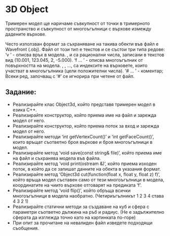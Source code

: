 # 3D Object
Тримерен модел ще наричаме съвкупност от точки в тримерното пространство и съвкупност от многоъгълници с върхове измежду дадените върхове.

Често използван формат за съхраняване на такива обекти във файл е Wavefront (.obj). Файл от този тип е текстов и се състои три типа редове:
‘v <x> <y> <z>’ - описва връх в модела. <x>, <y> и <z> са рационални числа, записани в текстов вид (10.001, 123.045, 2, -5.000).
‘f <v1> <v2> … <vn>’ - описва многоъгълник от повърхността на модела. <v1>, <v2>, …, <vn> са индексите на върховете, които участват в многоъгълника (цели положителни числа).
‘# … ’ - коментар; Всеки ред, започващ с ‘#’ се игнорира при четене от файл.
## Задание:
- Реализирайте клас Object3d, който представя тримерен модел в езика C++.
- Реализирайте конструктор, който приема име на файл и зарежда модел от него.
- Реализирайте конструктор, който приема поток за вход и зарежда модел от него.
- Реализирайте методи ‘int getVertexCount()’ и ‘int getFaceCount()’, които връщат съответно броя върхове и броя многоъгълници в модел.
- Реализирайте метод ‘void save(const string& file)’, който приема име на файл и съхранява модела във файла.
- Реализирайте метод ‘void print(ostream &)’, който приема изходен поток, в който да се запишат данните на обекта в указания формат.
- Реализирайте метод ‘Object3d cut(function<bool>(float x, float y, float z) f)’, който връща модел съставен само от тези многоъгълници в модела, координатите на чиито върхове отговарят на предиката ‘f’.
- Реализирайте метод ‘void flip()’, който обръща всички многоъгълници в модела наобратно. (Четириъгълникът 1 2 3 4 става 4 3 2 1)
- Реализирайте статични методи за създаване на куб и сфера с параметри съответно дължина на ръб и радиус. (Не е задължително сферата да изглежда точно като на картинката по-горе)
- При опит за прочитане на невалиден файл изведете подходящи съобщения.
